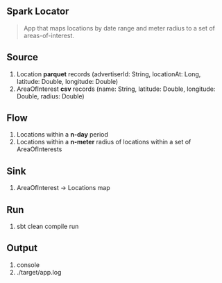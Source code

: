Spark Locator
-------------
>App that maps locations by date range and meter radius to a set of areas-of-interest.

Source
------
1. Location **parquet** records   (advertiserId: String, locationAt: Long, latitude: Double, longitude: Double)
2. AreaOfInterest **csv** records (name: String, latitude: Double, longitude: Double, radius: Double)

Flow
----
1. Locations within a **n-day** period
2. Locations within a **n-meter** radius of locations within a set of AreaOfInterests

Sink
----
1. AreaOfInterest -> Locations map

Run
---
1. sbt clean compile run
 
Output
------
1. console
2. ./target/app.log
